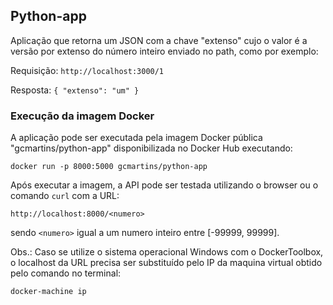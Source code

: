 ## Python-app

Aplicação que retorna um JSON com a chave "extenso" cujo o valor é a versão por extenso do número inteiro enviado no path, como por exemplo:

Requisição:
``
http://localhost:3000/1
``

Resposta:
``
{ "extenso": "um" }
``

### Execução da imagem Docker
A aplicação pode ser executada pela imagem Docker pública "gcmartins/python-app" disponibilizada no Docker Hub executando:

``
docker run -p 8000:5000 gcmartins/python-app
``

Após executar a imagem, a API pode ser testada utilizando o browser ou o comando ``curl`` com a URL:

``
http://localhost:8000/<numero>
``

sendo ``<numero>`` igual a um numero inteiro entre [-99999, 99999].

Obs.: Caso se utilize o sistema operacional Windows com o DockerToolbox, o localhost da URL precisa ser substituído pelo IP da maquina virtual obtido pelo comando no terminal:

``
docker-machine ip
``